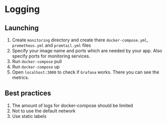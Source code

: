 # Logging
## Launching
1. Create `monitoring` directory and create there `docker-compose.yml`, `prometheus.yml` and `promtail.yml` files
2. Specify your image name and ports which are needed by your app. Also specify ports for monitoring services.
3. Run `docker-compose` pull
4. Run `docker-compose` up
5. Open `localhost:3000` to check if `Grafana` works. There you can see the metrics.
## Best practices
1. The amount of logs for docker-compose should be limited
2. Not to use the default network
3. Use static labels 